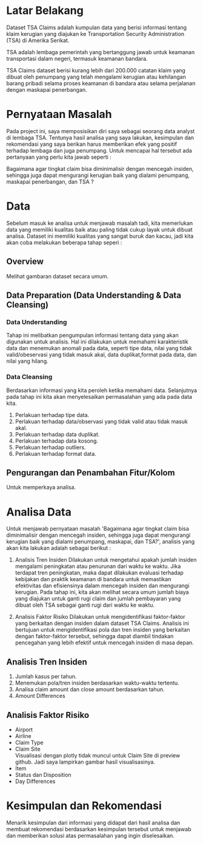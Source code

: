 # Latar Belakang

Dataset TSA Claims adalah kumpulan data yang berisi informasi tentang klaim kerugian yang diajukan ke Transportation Security Administration (TSA) di Amerika Serikat. 

TSA adalah lembaga pemerintah yang bertanggung jawab untuk keamanan transportasi dalam negeri, termasuk keamanan bandara. 

TSA Claims dataset berisi kurang lebih dari 200.000 catatan klaim yang dibuat oleh penumpang yang telah mengalami kerugian atau kehilangan barang pribadi selama proses keamanan di bandara atau selama perjalanan dengan maskapai penerbangan.

# Pernyataan Masalah

Pada project ini, saya memposisikan diri saya sebagai seorang data analyst di lembaga TSA. Tentunya hasil analisa yang saya lakukan, kesimpulan dan rekomendasi yang saya berikan harus memberikan efek yang positif terhadap lembaga dan juga penumpang. Untuk mencapai hal tersebut ada pertanyaan yang perlu kita jawab seperti :

Bagaimana agar tingkat claim bisa diminimalisir dengan mencegah insiden, sehingga juga dapat mengurangi kerugian baik yang dialami penumpang, maskapai penerbangan, dan TSA ?

# Data

Sebelum masuk ke analisa untuk menjawab masalah tadi, kita memerlukan data yang memiliki kualitas baik atau paling tidak cukup layak untuk dibuat analisa. Dataset ini memiliki kualitas yang sangat buruk dan kacau, jadi kita akan coba melakukan beberapa tahap seperi :

## Overview
Melihat gambaran dataset secara umum.

## Data Preparation (Data Understanding & Data Cleansing)

### Data Understanding
Tahap ini melibatkan pengumpulan informasi tentang data yang akan digunakan untuk analisis. Hal ini dilakukan untuk memahami karakteristik data dan menemukan anomali pada data, seperti tipe data, nilai yang tidak valid/obeservasi yang tidak masuk akal, data duplikat,format pada data, dan nilai yang hilang.

### Data Cleansing
Berdasarkan informasi yang kita peroleh ketika memahami data. Selanjutnya pada tahap ini kita akan menyelesaikan permasalahan yang ada pada data kita.

1. Perlakuan terhadap tipe data.
2. Perlakuan terhadap data/observasi yang tidak valid atau tidak masuk akal.
3. Perlakuan terhadap data duplikat.
4. Perlakuan terhadap data kosong.
5. Perlakuan terhadap outliers.
6. Perlakuan terhadap format data.

## Pengurangan dan Penambahan Fitur/Kolom
Untuk memperkaya analisa.

# Analisa Data
Untuk menjawab pernyataan masalah 'Bagaimana agar tingkat claim bisa diminimalisir dengan mencegah insiden, sehingga juga dapat mengurangi kerugian baik yang dialami penumpang, maskapai, dan TSA?', analisis yang akan kita lakukan adalah sebagai berikut :

1. Analisis Tren Insiden
   Dilakukan untuk mengetahui apakah jumlah insiden mengalami peningkatan atau penurunan dari waktu ke waktu. Jika terdapat tren peningkatan, maka dapat dilakukan evaluasi terhadap kebijakan dan praktik keamanan di bandara untuk memastikan efektivitas dan efisiensinya dalam mencegah insiden dan mengurangi kerugian. Pada tahap ini, kita akan melihat secara umum jumlah biaya yang diajukan untuk ganti rugi claim dan jumlah pembayaran yang dibuat oleh TSA sebagai ganti rugi dari waktu ke waktu.

2. Analisis Faktor Risiko
   Dilakukan untuk mengidentifikasi faktor-faktor yang berkaitan dengan insiden dalam dataset TSA Claims. Analisis ini bertujuan untuk mengidentifikasi pola dan tren insiden yang berkaitan dengan faktor-faktor tersebut, sehingga dapat diambil tindakan pencegahan yang lebih efektif untuk mencegah insiden di masa depan.
   
## Analisis Tren Insiden

1. Jumlah kasus per tahun.
2. Menemukan pola/tren insiden berdasarkan waktu-waktu tertentu.
3. Analisa claim amount dan close amount berdasarkan tahun.
4. Amount Differences

## Analisis Faktor Risiko
- Airport
- Airline
- Claim Type
- Claim Site<br>
  Visualisasi dengan plotly tidak muncul untuk Claim Site di preview github. Jadi saya lampirkan gambar hasil visualisasinya.
- Item
- Status dan Disposition
- Day Differences

# Kesimpulan dan Rekomendasi
Menarik kesimpulan dari informasi yang didapat dari hasil analisa dan membuat rekomendasi berdasarkan kesimpulan tersebut untuk menjawab dan memberikan solusi atas permasalahan yang ingin diselesaikan.
